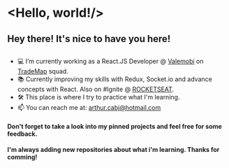 # <Hello, world!/>

## Hey there! It's nice to have you here!

## 

- 💻  I’m currently working as a React.JS Developer @ [Valemobi](https://www.valemobi.com.br/) on [TradeMap](https://www.linkedin.com/company/trademaphub) squad.
- 📚  Currently improving my skills with Redux, Socket.io and advance concepts with React. Also on #Ignite @ [ROCKETSEAT](https://rocketseat.com.br/).
- 🛠  This place is where I try to practice what I'm learning.
- 📫  You can reach me at: arthur.cabj@hotmail.com 

#### Don't forget to take a look into my pinned projects and feel free for some feedback.
#### I'm always adding new repositories about what i'm learning. Thanks for comming!

